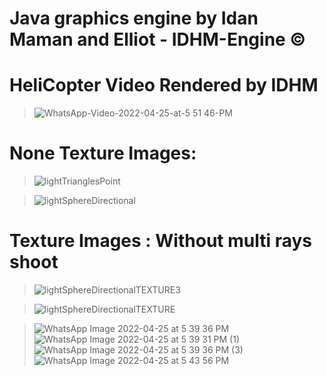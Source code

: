# Java graphics engine by Idan Maman and Elliot - IDHM-Engine ©

# HeliCopter Video Rendered by IDHM
>![WhatsApp-Video-2022-04-25-at-5 51 46-PM](https://user-images.githubusercontent.com/92261966/165117372-385787ff-09b9-488d-ad41-53b321e56840.gif)

# None Texture Images: 

> ![lightTrianglesPoint](https://user-images.githubusercontent.com/90776557/162273745-cc26a4ae-e612-4c26-9496-f03994b0ef25.png)

>![lightSphereDirectional](https://user-images.githubusercontent.com/90776557/162274155-ce476362-2895-4330-bf38-48039b9491cf.png)


# Texture Images : Without multi rays shoot  
>![lightSphereDirectionalTEXTURE3](https://user-images.githubusercontent.com/90776557/162273556-818aebda-ef40-4f1b-b5ea-e5226e93f7dc.png)

>![lightSphereDirectionalTEXTURE](https://user-images.githubusercontent.com/90776557/162273416-ed20ad43-a334-497e-a748-d08bc336df34.png)




>![WhatsApp Image 2022-04-25 at 5 39 36 PM](https://user-images.githubusercontent.com/92261966/165113232-76417889-9474-4faf-8a95-ff31d98a6946.jpeg)
>![WhatsApp Image 2022-04-25 at 5 39 31 PM (1)](https://user-images.githubusercontent.com/92261966/165113234-0b69af1e-7353-4fb8-8497-36fa09c9eef6.jpeg)
>![WhatsApp Image 2022-04-25 at 5 39 36 PM (3)](https://user-images.githubusercontent.com/92261966/165113243-9648a2e6-8e43-4c6c-aa94-38f738bb1ce4.jpeg)
>![WhatsApp Image 2022-04-25 at 5 43 56 PM](https://user-images.githubusercontent.com/92261966/165113557-c4bab682-fe4c-4524-a8aa-6da3cb9f74d0.jpeg)

